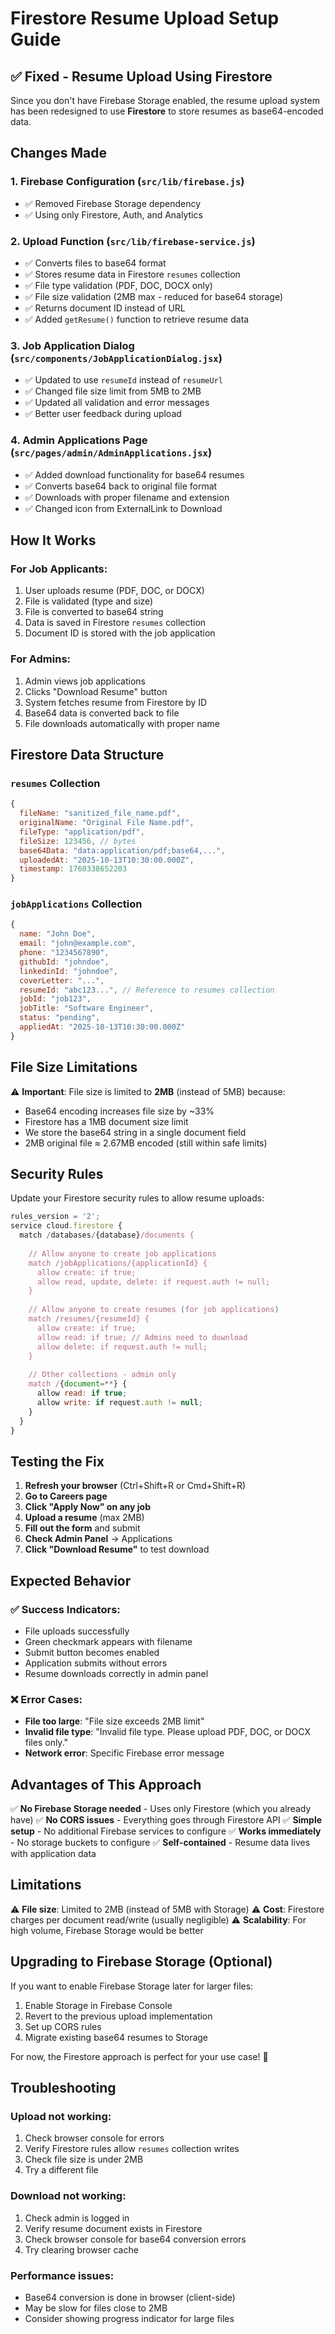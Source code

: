 # Firestore Resume Upload Setup Guide

## ✅ Fixed - Resume Upload Using Firestore

Since you don't have Firebase Storage enabled, the resume upload system has been redesigned to use **Firestore** to store resumes as base64-encoded data.

## Changes Made

### 1. Firebase Configuration (`src/lib/firebase.js`)
- ✅ Removed Firebase Storage dependency
- ✅ Using only Firestore, Auth, and Analytics

### 2. Upload Function (`src/lib/firebase-service.js`)
- ✅ Converts files to base64 format
- ✅ Stores resume data in Firestore `resumes` collection
- ✅ File type validation (PDF, DOC, DOCX only)
- ✅ File size validation (2MB max - reduced for base64 storage)
- ✅ Returns document ID instead of URL
- ✅ Added `getResume()` function to retrieve resume data

### 3. Job Application Dialog (`src/components/JobApplicationDialog.jsx`)
- ✅ Updated to use `resumeId` instead of `resumeUrl`
- ✅ Changed file size limit from 5MB to 2MB
- ✅ Updated all validation and error messages
- ✅ Better user feedback during upload

### 4. Admin Applications Page (`src/pages/admin/AdminApplications.jsx`)
- ✅ Added download functionality for base64 resumes
- ✅ Converts base64 back to original file format
- ✅ Downloads with proper filename and extension
- ✅ Changed icon from ExternalLink to Download

## How It Works

### For Job Applicants:
1. User uploads resume (PDF, DOC, or DOCX)
2. File is validated (type and size)
3. File is converted to base64 string
4. Data is saved in Firestore `resumes` collection
5. Document ID is stored with the job application

### For Admins:
1. Admin views job applications
2. Clicks "Download Resume" button
3. System fetches resume from Firestore by ID
4. Base64 data is converted back to file
5. File downloads automatically with proper name

## Firestore Data Structure

### `resumes` Collection
```javascript
{
  fileName: "sanitized_file_name.pdf",
  originalName: "Original File Name.pdf",
  fileType: "application/pdf",
  fileSize: 123456, // bytes
  base64Data: "data:application/pdf;base64,...",
  uploadedAt: "2025-10-13T10:30:00.000Z",
  timestamp: 1760338652203
}
```

### `jobApplications` Collection
```javascript
{
  name: "John Doe",
  email: "john@example.com",
  phone: "1234567890",
  githubId: "johndoe",
  linkedinId: "johndoe",
  coverLetter: "...",
  resumeId: "abc123...", // Reference to resumes collection
  jobId: "job123",
  jobTitle: "Software Engineer",
  status: "pending",
  appliedAt: "2025-10-13T10:30:00.000Z"
}
```

## File Size Limitations

⚠️ **Important**: File size is limited to **2MB** (instead of 5MB) because:
- Base64 encoding increases file size by ~33%
- Firestore has a 1MB document size limit
- We store the base64 string in a single document field
- 2MB original file ≈ 2.67MB encoded (still within safe limits)

## Security Rules

Update your Firestore security rules to allow resume uploads:

```javascript
rules_version = '2';
service cloud.firestore {
  match /databases/{database}/documents {
    
    // Allow anyone to create job applications
    match /jobApplications/{applicationId} {
      allow create: if true;
      allow read, update, delete: if request.auth != null;
    }
    
    // Allow anyone to create resumes (for job applications)
    match /resumes/{resumeId} {
      allow create: if true;
      allow read: if true; // Admins need to download
      allow delete: if request.auth != null;
    }
    
    // Other collections - admin only
    match /{document=**} {
      allow read: if true;
      allow write: if request.auth != null;
    }
  }
}
```

## Testing the Fix

1. **Refresh your browser** (Ctrl+Shift+R or Cmd+Shift+R)
2. **Go to Careers page**
3. **Click "Apply Now" on any job**
4. **Upload a resume** (max 2MB)
5. **Fill out the form** and submit
6. **Check Admin Panel** → Applications
7. **Click "Download Resume"** to test download

## Expected Behavior

### ✅ Success Indicators:
- File uploads successfully
- Green checkmark appears with filename
- Submit button becomes enabled
- Application submits without errors
- Resume downloads correctly in admin panel

### ❌ Error Cases:
- **File too large**: "File size exceeds 2MB limit"
- **Invalid file type**: "Invalid file type. Please upload PDF, DOC, or DOCX files only."
- **Network error**: Specific Firebase error message

## Advantages of This Approach

✅ **No Firebase Storage needed** - Uses only Firestore (which you already have)
✅ **No CORS issues** - Everything goes through Firestore API
✅ **Simple setup** - No additional Firebase services to configure
✅ **Works immediately** - No storage buckets to configure
✅ **Self-contained** - Resume data lives with application data

## Limitations

⚠️ **File size**: Limited to 2MB (instead of 5MB with Storage)
⚠️ **Cost**: Firestore charges per document read/write (usually negligible)
⚠️ **Scalability**: For high volume, Firebase Storage would be better

## Upgrading to Firebase Storage (Optional)

If you want to enable Firebase Storage later for larger files:

1. Enable Storage in Firebase Console
2. Revert to the previous upload implementation
3. Set up CORS rules
4. Migrate existing base64 resumes to Storage

For now, the Firestore approach is perfect for your use case! 🎉

## Troubleshooting

### Upload not working:
1. Check browser console for errors
2. Verify Firestore rules allow `resumes` collection writes
3. Check file size is under 2MB
4. Try a different file

### Download not working:
1. Check admin is logged in
2. Verify resume document exists in Firestore
3. Check browser console for base64 conversion errors
4. Try clearing browser cache

### Performance issues:
- Base64 conversion is done in browser (client-side)
- May be slow for files close to 2MB
- Consider showing progress indicator for large files

